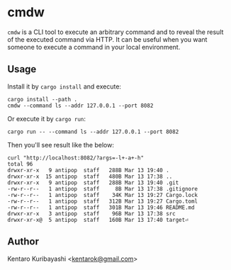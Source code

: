 # cmdw

`cmdw` is a CLI tool to execute an arbitrary command and to reveal the result of the executed command via HTTP. It can be useful when you want someone to execute a command in your local environment.

## Usage

Install it by `cargo install` and execute:

```shell
cargo install --path .
cmdw --command ls --addr 127.0.0.1 --port 8082
```

Or execute it by `cargo run`:

```shell
cargo run -- --command ls --addr 127.0.0.1 --port 8082
```

Then you'll see result like the below:

```shell
curl "http://localhost:8082/?args=-l+-a+-h"
total 96
drwxr-xr-x   9 antipop  staff   288B Mar 13 19:40 .
drwxr-xr-x  15 antipop  staff   480B Mar 13 17:38 ..
drwxr-xr-x   9 antipop  staff   288B Mar 13 19:40 .git
-rw-r--r--   1 antipop  staff     8B Mar 13 17:38 .gitignore
-rw-r--r--   1 antipop  staff    34K Mar 13 19:27 Cargo.lock
-rw-r--r--   1 antipop  staff   312B Mar 13 19:27 Cargo.toml
-rw-r--r--   1 antipop  staff   301B Mar 13 19:46 README.md
drwxr-xr-x   3 antipop  staff    96B Mar 13 17:38 src
drwxr-xr-x@  5 antipop  staff   160B Mar 13 17:40 target⏎
```

## Author

Kentaro Kuribayashi &lt;kentarok@gmail.com&gt;
